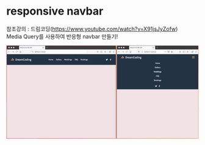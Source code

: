 # responsive navbar

참조강의 : 드림코딩(https://www.youtube.com/watch?v=X91jsJyZofw)  
Media Query를 사용하여 반응형 navbar 만들기!

![구현결과](navbar.png)
